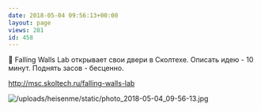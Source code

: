 ```yaml
---
date: 2018-05-04 09:56:13+00:00
layout: page
views: 281
id: 458
---
```


🎈 Falling Walls Lab открывает свои двери в Сколтехе. Описать идею - 10 минут. Поднять засов - бесценно.

http://msc.skoltech.ru/falling-walls-lab



![/uploads/heisenme/static/photo_2018-05-04_09-56-13.jpg](/uploads/heisenme/static/photo_2018-05-04_09-56-13.jpg)
